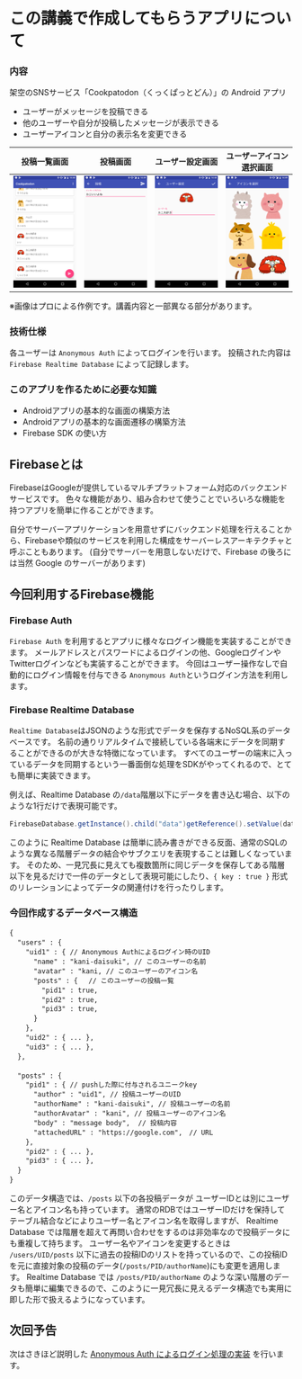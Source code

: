 # この講義で作成してもらうアプリについて

### 内容

架空のSNSサービス「Cookpatodon（くっくぱっとどん）」の Android アプリ

- ユーザーがメッセージを投稿できる
- 他のユーザーや自分が投稿したメッセージが表示できる
- ユーザーアイコンと自分の表示名を変更できる

|投稿一覧画面|投稿画面|ユーザー設定画面|ユーザーアイコン選択画面|
|:---:|:---:|:---:|:---:|
| <img src="./images/20170727104327_lesson_02_01.png" /> | <img src="./images/20170727104338_lesson_02_02.png" /> | <img src="./images/20170727104348_lesson_02_03.png" /> | <img src="./images/20170727104351_lesson_02_04.png" /> |

※画像はプロによる作例です。講義内容と一部異なる部分があります。


### 技術仕様

各ユーザーは `Anonymous Auth` によってログインを行います。
投稿された内容は `Firebase Realtime Database` によって記録します。

### このアプリを作るために必要な知識

- Androidアプリの基本的な画面の構築方法
- Androidアプリの基本的な画面遷移の構築方法
- Firebase SDK の使い方


## Firebaseとは

FirebaseはGoogleが提供しているマルチプラットフォーム対応のバックエンドサービスです。
色々な機能があり、組み合わせて使うことでいろいろな機能を持つアプリを簡単に作ることができます。

自分でサーバーアプリケーションを用意せずにバックエンド処理を行えることから、Firebaseや類似のサービスを利用した構成をサーバーレスアーキテクチャと呼ぶこともあります。
(自分でサーバーを用意しないだけで、Firebase の後ろには当然 Google のサーバーがあります)

## 今回利用するFirebase機能

### Firebase Auth

`Firebase Auth` を利用するとアプリに様々なログイン機能を実装することができます。
メールアドレスとパスワードによるログインの他、GoogleログインやTwitterログインなども実装することができます。
今回はユーザー操作なしで自動的にログイン情報を付与できる `Anonymous Auth`というログイン方法を利用します。

### Firebase Realtime Database

`Realtime Database`はJSONのような形式でデータを保存するNoSQL系のデータベースです。
名前の通りリアルタイムで接続している各端末にデータを同期することができるのが大きな特徴になっています。
すべてのユーザーの端末に入っているデータを同期するという一番面倒な処理をSDKがやってくれるので、とても簡単に実装できます。

例えば、Realtime Database の`/data`階層以下にデータを書き込む場合、以下のような1行だけで表現可能です。

```java
FirebaseDatabase.getInstance().child("data")getReference().setValue(data);
```

このように Realtime Database は簡単に読み書きができる反面、通常のSQLのような異なる階層データの結合やサブクエリを表現することは難しくなっています。
そのため、一見冗長に見えても複数箇所に同じデータを保存してある階層以下を見るだけで一件のデータとして表現可能にしたり、`{ key : true }` 形式のリレーションによってデータの関連付けを行ったりします。

### 今回作成するデータベース構造

```txt
{
  "users" : {
    "uid1" : { // Anonymous Authによるログイン時のUID
      "name" : "kani-daisuki", // このユーザーの名前
      "avatar" : "kani, // このユーザーのアイコン名
      "posts" : {　 // このユーザーの投稿一覧
        "pid1" : true,
        "pid2" : true,
        "pid3" : true,
      }
    },
    "uid2" : { ... },
    "uid3" : { ... },
  },

  "posts" : {
    "pid1" : { // pushした際に付与されるユニークkey
      "author" : "uid1", // 投稿ユーザーのUID
      "authorName" : "kani-daisuki", // 投稿ユーザーの名前
      "authorAvatar" : "kani", // 投稿ユーザーのアイコン名
      "body" : "message body",  // 投稿内容
      "attachedURL" : "https://google.com",　// URL
    },
    "pid2" : { ... },
    "pid3" : { ... },
  }
}
```

このデータ構造では、`/posts` 以下の各投稿データが ユーザーIDとは別にユーザー名とアイコン名も持っています。
通常のRDBではユーザーIDだけを保持してテーブル結合などによりユーザー名とアイコン名を取得しますが、 Realtime Database では階層を超えて再問い合わせをするのは非効率なので投稿データにも重複して持ちます。
ユーザー名やアイコンを変更するときは `/users/UID/posts` 以下に過去の投稿IDのリストを持っているので、この投稿IDを元に直接対象の投稿のデータ(`/posts/PID/authorName`)にも変更を適用します。
Realtime Database では `/posts/PID/authorName` のような深い階層のデータも簡単に編集できるので、このように一見冗長に見えるデータ構造でも実用に即した形で扱えるようになっています。

## 次回予告

次はさきほど説明した [Anonymous Auth によるログイン処理の実装](03-implement_anonymous_auth.md/) を行います。
